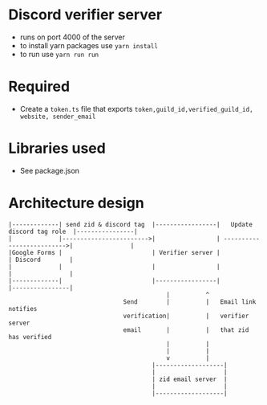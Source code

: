 # Discord verifier server
- runs on port 4000 of the server
- to install yarn packages use `yarn install`
- to run use `yarn run run`

# Required
- Create a `token.ts` file that exports `token,guild_id,verified_guild_id, website, sender_email`

# Libraries used
- See package.json

# Architecture design

```
|-------------| send zid & discord tag  |-----------------|   Update discord tag role  |----------------|
|             |------------------------>|                 | -------------------------->|                |
|Google Forms |                         | Verifier server |                            | Discord        |
|             |                         |                 |                            |                |
|-------------|                         |-----------------|                            |----------------|
                                            |          ^
                                Send        |          |   Email link notifies 
                                verification|          |   verifier server
                                email       |          |   that zid has verified
                                            |          |
                                            |          |
                                            v          |
                                        |-------------------|
                                        |                   |
                                        | zid email server  |
                                        |                   |
                                        |-------------------|
```
